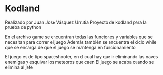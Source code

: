 # Kodland
Realizado por Juan José Vásquez Urrutia
Proyecto de kodland para la prueba de python

En el archivo game se encuentran todas las funciones y variables que se necesitan para correr el juego
Además también se encuentra el ciclo while que se encarga de que el juego se mantenga en funcionamiento

El juego es de tipo spaceshooter, en el cual hay que ir eliminando las naves enemigas y esquivar los meteoros que caen
El juego se acaba cuando se elimina al jefe
